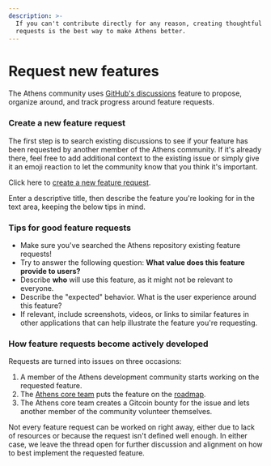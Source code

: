 ```yaml
---
description: >-
  If you can't contribute directly for any reason, creating thoughtful feature
  requests is the best way to make Athens better.
---
```


# Request new features

The Athens community uses [GitHub's discussions](https://github.com/athensresearch/athens/discussions) feature to propose, organize around, and track progress around feature requests.

### Create a new feature request

The first step is to search existing discussions to see if your feature has been requested by another member of the Athens community. If it's already there, feel free to add additional context to the existing issue or simply give it an emoji reaction to let the community know that you think it's important.

Click here to [create a new feature request](https://github.com/athensresearch/athens/discussions/new?category=feature-requests).

Enter a descriptive title, then describe the feature you're looking for in the text area, keeping the below tips in mind.

### Tips for good feature requests

* Make sure you've searched the Athens repository existing feature requests! 
* Try to answer the following question: **What value does this feature provide to users?**
* Describe **who** will use this feature, as it might not be relevant to everyone.
* Describe the "expected" behavior. What is the user experience around this feature?
* If relevant, include screenshots, videos, or links to similar features in other applications that can help illustrate the feature you're requesting.

### How feature requests become actively developed

Requests are turned into issues on three occasions:

1. A member of the Athens development community starts working on the requested feature.
2. The [Athens core team](../../../company/org-chart/core-team/) puts the feature on the [roadmap](../../../about-us/roadmap.md).
3. The Athens core team creates a Gitcoin bounty for the issue and lets another member of the community volunteer themselves.

Not every feature request can be worked on right away, either due to lack of resources or because the request isn't defined well enough. In either case, we leave the thread open for further discussion and alignment on how to best implement the requested feature.

